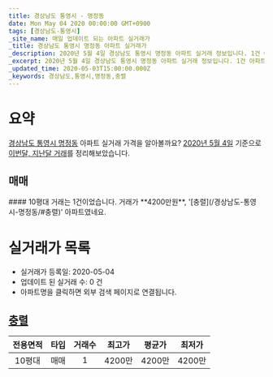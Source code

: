```yaml
---
title: 경상남도 통영시 - 명정동
date: Mon May 04 2020 00:00:00 GMT+0900
tags: [경상남도-통영시]
_site_name: 매일 업데이트 되는 아파트 실거래가
_title: 경상남도 통영시 명정동 아파트 실거래가
_description: 2020년 5월 4일 경상남도 통영시 명정동 아파트 실거래 정보입니다. 1건 아파트 정보가 있습니다.
_excerpt: 2020년 5월 4일 경상남도 통영시 명정동 아파트 실거래 정보입니다. 1건 아파트 정보가 있습니다.
_updated_time: 2020-05-03T15:00:00.000Z
_keywords: 경상남도,통영시,명정동,충렬
---
```





# 요약
<ins>경상남도 통영시 명정동</ins> 아파트 실거래 가격을 알아볼까요? <ins>2020년 5월 4일</ins> 기준으로 <ins>이번달, 지난달 거래</ins>를 정리해보았습니다.

## 매매
<div class="container">
<div class="twelve columns" markdown="1">
#### 10평대
거래는 1건이었습니다. 거래가 **4200만원**, '[충렬](/경상남도-통영시-명정동/#충렬)' 아파트였네요.
</div>
</div>



# 실거래가 목록
- 실거래가 등록일: 2020-05-04
- 업데이트 된 실거래 수: 0 건
- 아파트명을 클릭하면 외부 검색 페이지로 연결됩니다.

## [충렬](#충렬)

|전용면적|타입|거래수|최고가|평균가|최저가|
|:---:|:---:|:---:|:---:|:---:|:---:|
|10평대|<span class="deal-type-1">매매</span>|1|4200만|4200만|4200만|

<br/>



